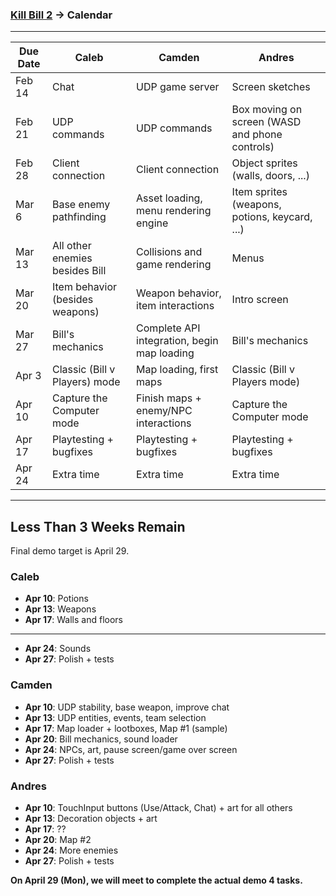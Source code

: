 ### [Kill Bill 2](../README.md) → Calendar
---

| Due Date | Caleb | Camden | Andres |
| -------- | ----- | ------ | ------ |
| Feb 14   | Chat  | UDP game server | Screen sketches |
| Feb 21   | UDP commands | UDP commands | Box moving on screen (WASD and phone controls) |
| Feb 28   | Client connection | Client connection | Object sprites (walls, doors, ...) |
| Mar 6    | Base enemy pathfinding | Asset loading, menu rendering engine | Item sprites (weapons, potions, keycard, ...) |
| Mar 13   | All other enemies besides Bill | Collisions and game rendering | Menus |
| Mar 20   | Item behavior (besides weapons) | Weapon behavior, item interactions | Intro screen |
| Mar 27   | Bill's mechanics | Complete API integration, begin map loading | Bill's mechanics |
| Apr 3    | Classic (Bill v Players) mode | Map loading, first maps | Classic (Bill v Players mode) |
| Apr 10   | Capture the Computer mode | Finish maps + enemy/NPC interactions | Capture the Computer mode |
| Apr 17   | Playtesting + bugfixes | Playtesting + bugfixes | Playtesting + bugfixes |
| Apr 24   | Extra time | Extra time | Extra time |


---
## Less Than 3 Weeks Remain
Final demo target is April 29.

### Caleb
* **Apr 10**: Potions
* **Apr 13**: Weapons
* **Apr 17**: Walls and floors
---
* **Apr 24**: Sounds
* **Apr 27**: Polish + tests

### Camden
* **Apr 10**: UDP stability, base weapon, improve chat
* **Apr 13**: UDP entities, events, team selection
* **Apr 17**: Map loader + lootboxes, Map #1 (sample)
* **Apr 20**: Bill mechanics, sound loader
* **Apr 24**: NPCs, art, pause screen/game over screen
* **Apr 27**: Polish + tests

### Andres
* **Apr 10**: TouchInput buttons (Use/Attack, Chat) + art for all others
* **Apr 13**: Decoration objects + art
* **Apr 17**: ??
* **Apr 20**: Map #2
* **Apr 24**: More enemies
* **Apr 27**: Polish + tests

**On April 29 (Mon), we will meet to complete the actual demo 4 tasks.**